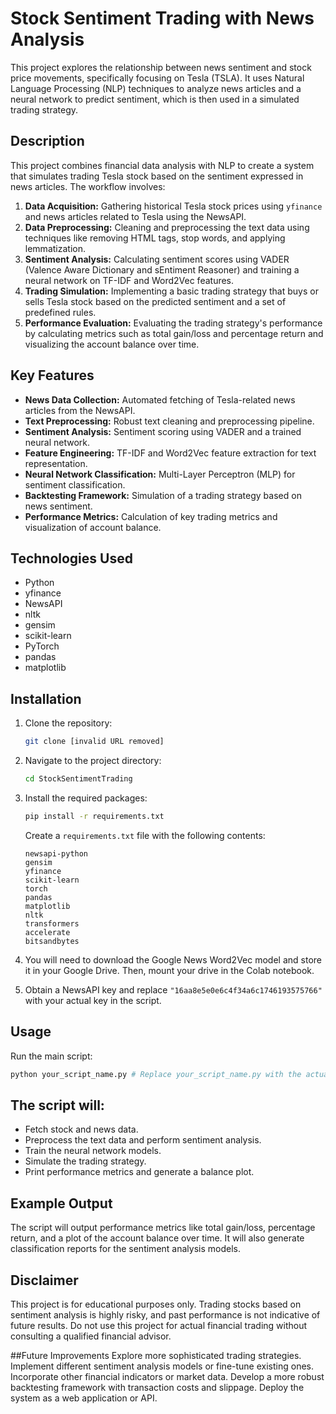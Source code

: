 # Stock Sentiment Trading with News Analysis

This project explores the relationship between news sentiment and stock price movements, specifically focusing on Tesla (TSLA). It uses Natural Language Processing (NLP) techniques to analyze news articles and a neural network to predict sentiment, which is then used in a simulated trading strategy.

## Description

This project combines financial data analysis with NLP to create a system that simulates trading Tesla stock based on the sentiment expressed in news articles. The workflow involves:

1.  **Data Acquisition:** Gathering historical Tesla stock prices using `yfinance` and news articles related to Tesla using the NewsAPI.
2.  **Data Preprocessing:** Cleaning and preprocessing the text data using techniques like removing HTML tags, stop words, and applying lemmatization.
3.  **Sentiment Analysis:** Calculating sentiment scores using VADER (Valence Aware Dictionary and sEntiment Reasoner) and training a neural network on TF-IDF and Word2Vec features.
4.  **Trading Simulation:** Implementing a basic trading strategy that buys or sells Tesla stock based on the predicted sentiment and a set of predefined rules.
5.  **Performance Evaluation:** Evaluating the trading strategy's performance by calculating metrics such as total gain/loss and percentage return and visualizing the account balance over time.

## Key Features

*   **News Data Collection:** Automated fetching of Tesla-related news articles from the NewsAPI.
*   **Text Preprocessing:** Robust text cleaning and preprocessing pipeline.
*   **Sentiment Analysis:** Sentiment scoring using VADER and a trained neural network.
*   **Feature Engineering:** TF-IDF and Word2Vec feature extraction for text representation.
*   **Neural Network Classification:** Multi-Layer Perceptron (MLP) for sentiment classification.
*   **Backtesting Framework:** Simulation of a trading strategy based on news sentiment.
*   **Performance Metrics:** Calculation of key trading metrics and visualization of account balance.

## Technologies Used

*   Python
*   yfinance
*   NewsAPI
*   nltk
*   gensim
*   scikit-learn
*   PyTorch
*   pandas
*   matplotlib

## Installation

1.  Clone the repository:

    ```bash
    git clone [invalid URL removed]
    ```

2.  Navigate to the project directory:

    ```bash
    cd StockSentimentTrading
    ```

3.  Install the required packages:

    ```bash
    pip install -r requirements.txt
    ```

    Create a `requirements.txt` file with the following contents:

    ```
    newsapi-python
    gensim
    yfinance
    scikit-learn
    torch
    pandas
    matplotlib
    nltk
    transformers
    accelerate
    bitsandbytes
    ```

4. You will need to download the Google News Word2Vec model and store it in your Google Drive. Then, mount your drive in the Colab notebook.

5.  Obtain a NewsAPI key and replace `"16aa8e5e0e6c4f34a6c1746193575766"` with your actual key in the script.

## Usage

Run the main script:

```bash
python your_script_name.py # Replace your_script_name.py with the actual name of your script.
```
## The script will:

* Fetch stock and news data.
* Preprocess the text data and perform sentiment analysis.
* Train the neural network models.
* Simulate the trading strategy.
* Print performance metrics and generate a balance plot.

##    Example Output
The script will output performance metrics like total gain/loss, percentage return, and a plot of the account balance over time. It will also generate classification reports for the sentiment analysis models.

##    Disclaimer
This project is for educational purposes only. Trading stocks based on sentiment analysis is highly risky, and past performance is not indicative of future results. Do not use this project for actual financial trading without consulting a qualified financial advisor.

##Future Improvements
Explore more sophisticated trading strategies.
Implement different sentiment analysis models or fine-tune existing ones.
Incorporate other financial indicators or market data.
Develop a more robust backtesting framework with transaction costs and slippage.
Deploy the system as a web application or API.
